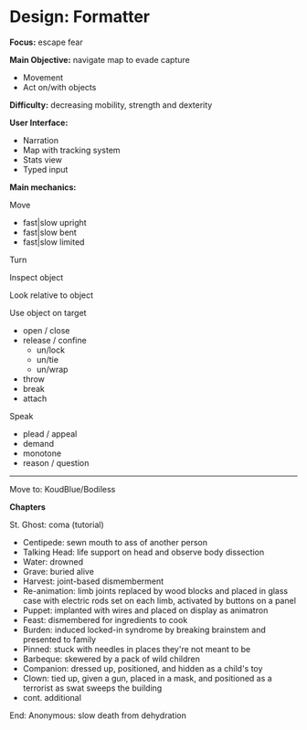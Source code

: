 # Design: Formatter

**Focus:** escape fear

**Main Objective:** navigate map to evade capture
- Movement
- Act on/with objects

**Difficulty:** decreasing mobility, strength and dexterity

**User Interface:**
- Narration
- Map with tracking system
- Stats view
- Typed input

**Main mechanics:**

Move
- fast|slow upright
- fast|slow bent
- fast|slow limited

Turn

Inspect object

Look relative to object

Use object on target
- open / close
- release / confine
    - un/lock
    - un/tie
    - un/wrap
- throw
- break
- attach

Speak
- plead / appeal
- demand
- monotone
- reason / question


-------------------------------

Move to: KoudBlue/Bodiless

**Chapters**

St. Ghost: coma (tutorial)

- Centipede: sewn mouth to ass of another person
- Talking Head: life support on head and observe body dissection
- Water: drowned
- Grave: buried alive
- Harvest: joint-based dismemberment
- Re-animation: limb joints replaced by wood blocks and placed in glass case with electric rods set on each limb, activated by buttons on a panel
- Puppet: implanted with wires and placed on display as animatron
- Feast: dismembered for ingredients to cook
- Burden: induced locked-in syndrome by breaking brainstem and presented to family
- Pinned: stuck with needles in places they're not meant to be
- Barbeque: skewered by a pack of wild children
- Companion: dressed up, positioned, and hidden as a child's toy
- Clown: tied up, given a gun, placed in a mask, and positioned as a terrorist as swat sweeps the building
- cont. additional

End: Anonymous: slow death from dehydration

